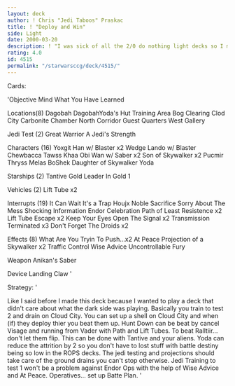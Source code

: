 ```yaml
---
layout: deck
author: ! Chris "Jedi Taboos" Praskac
title: ! "Deploy and Win"
side: Light
date: 2000-03-20
description: ! "I was sick of all the 2/0 do nothing light decks so I made this to play at Pennslyvania States this weekend. It deploys... and WINS."
rating: 4.0
id: 4515
permalink: "/starwarsccg/deck/4515/"
---
```

Cards: 

'Objective
Mind What You Have Learned

Locations(8)
Dagobah
DagobahYoda's Hut
	Training Area
	Bog Clearing
Clod City Carbonite Chamber
	  North Corridor
	  Guest Quarters
	  West Gallery

Jedi Test (2)
Great Warrior
A Jedi's Strength

Characters (16)
Yoxgit
Han w/ Blaster x2
Wedge
Lando w/ Blaster
Chewbacca
Tawss Khaa
Obi Wan w/ Saber x2
Son of Skywalker x2
Pucmir Thryss
Melas
BoShek
Daughter of Skywalker
Yoda

Starships (2)
Tantive
Gold Leader In Gold 1

Vehicles (2)
Lift Tube x2

Interrupts (19)
It Can Wait
It's a Trap
Houjx
Noble Sacrifice
Sorry About The Mess
Shocking Information
Endor Celebration
Path of Least Resistence x2
Lift Tube Escape x2
Keep Your Eyes Open
The Signal x2
Transmission Terminated x3
Don't Forget The Droids x2

Effects (8)
What Are You Tryin To Push...x2
At Peace
Projection of a Skywalker x2
Traffic Control
Wise Advice
Uncontrollable Fury

Weapon
Anikan's Saber

Device
Landing Claw '

Strategy: '

Like I said before I made this deck because I wanted to play a deck that didn't care about what the dark side was playing. Basically you train to test 2 and drain on Cloud City.  You can set up a shell on Cloud City and when (if) they deploy thier you beat them up.  Hunt Down can be beat by cancel Visage and running from Vader with Path and Lift Tubes.  To beat Ralltiir... don't let them flip.  This can be done with Tantive and your aliens.  Yoda can reduce the attrition by 2 so you don't have to lost stuff with battle destiny being so low in the ROPS decks.  The jedi testing and projections should take care of the ground drains you can't stop otherwise.  Jedi Training to test 1 won't be a problem against Endor Ops with the help of Wise Advice and At Peace.  Operatives... set up Batte Plan.  '
